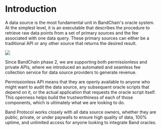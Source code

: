 <!--
order: 1
-->

# Introduction
A data source is the most fundamental unit in BandChain's oracle system. At the simplest level, it is an executable 
that describes the procedure to retrieve raw data points from a set of primary sources and the fee associated with one 
data query. These primary sources can either be a traditional API or any other source that returns the desired result.

![](https://i.imgur.com/IaMeqI7.png)

Since BandChain phase 2, we are supporting both permissionless and private APIs, where we introduced an automated and 
seamless fee collection service for data source providers to generate revenue.

Permissionless API means that they are openly available to anyone who might want to audit the data source, any 
subsequent oracle scripts that depend on it, or the actual application that requests the oracle script itself. This 
openness helps build the trustworthiness of each of those components, which is ultimately what we are looking to do.

Band Protocol works closely with all data source owners, whether they are public, private, or under paywalls to ensure
high quality of data, 100% uptime, and unlimited access for anyone looking to integrate Band oracles.

